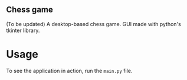 ## Chess game

(To be updated)
A desktop-based chess game. GUI made with python's tkinter library. 

# Usage

To see the application in action, run the `main.py` file.